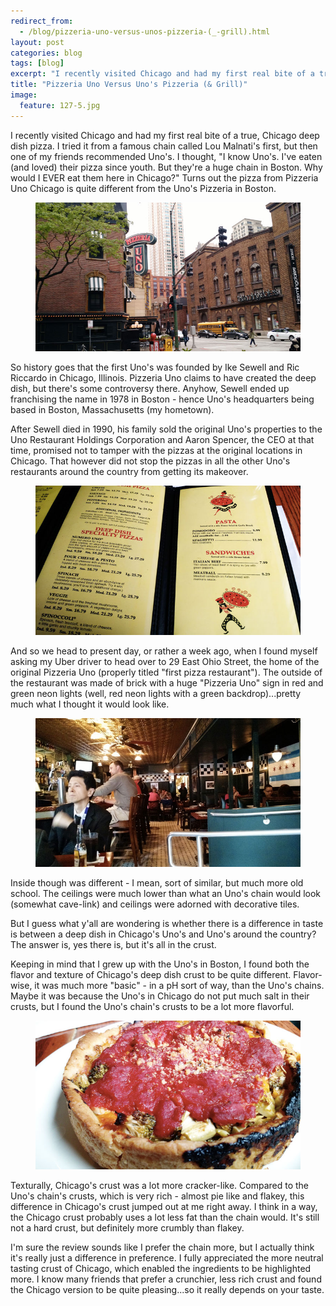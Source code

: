 ```yaml
---
redirect_from: 
  - /blog/pizzeria-uno-versus-unos-pizzeria-(_-grill).html
layout: post
categories: blog
tags: [blog]
excerpt: "I recently visited Chicago and had my first real bite of a true, Chicago deep dish pizza.  I tried it from a famous chain called Lou Malnati's first, but then one of my friends recommended Uno's."
title: "Pizzeria Uno Versus Uno's Pizzeria (& Grill)"
image:
  feature: 127-5.jpg
---
```


I recently visited Chicago and had my first real bite of a true, Chicago deep dish pizza.  I tried it from a famous chain called Lou Malnati's first, but then one of my friends recommended Uno's.  I thought, "I know Uno's.  I've eaten (and loved) their pizza since youth.  But they're a huge chain in Boston.  Why would I EVER eat them here in Chicago?" Turns out the pizza from Pizzeria Uno Chicago is quite different from the Uno's Pizzeria in Boston.
 
 <figure> <img src='/images/127-1.jpg'> </figure>
 
So history goes that the first Uno's was founded by Ike Sewell and Ric Riccardo in Chicago, Illinois.  Pizzeria Uno claims to have created the deep dish, but there's some controversy there. Anyhow, Sewell ended up franchising the name in 1978 in Boston - hence Uno's headquarters being based in Boston, Massachusetts (my hometown).

After Sewell died in 1990, his family sold the original Uno's properties to the Uno Restaurant Holdings Corporation and Aaron Spencer, the CEO at that time, promised not to tamper with the pizzas at the original locations in Chicago.  That however did not stop the pizzas in all the other Uno's restaurants around the country from getting its makeover.

<figure> <img src='/images/127-2.jpg'> </figure>

And so we head to present day, or rather a week ago, when I found myself asking my Uber driver to head over to 29 East Ohio Street, the home of the original Pizzeria Uno (properly titled "first pizza restaurant").  The outside of the restaurant was made of brick with a huge "Pizzeria Uno" sign in red and green neon lights (well, red neon lights with a green backdrop)...pretty much what I thought it would look like.

<figure> <img src='/images/127-3.jpg'> </figure>

Inside though was different - I mean, sort of similar, but much more old school.  The ceilings were much lower than what an Uno's chain would look (somewhat cave-link) and ceilings were adorned with decorative tiles.

But I guess what y'all are wondering is whether there is a difference in taste is between a deep dish in Chicago's Uno's and Uno's around the country? The answer is, yes there is, but it's all in the crust.

Keeping in mind that I grew up with the Uno's in Boston, I found both the flavor and texture of Chicago's deep dish crust to be quite different.  Flavor-wise, it was much more "basic" - in a pH sort of way, than the Uno's chains.  Maybe it was because the Uno's in Chicago do not put much salt in their crusts, but I found the Uno's chain's crusts to be a lot more flavorful.  

<figure> <img src='/images/127-4.jpg'> </figure>

Texturally, Chicago's crust was a lot more cracker-like.  Compared to the Uno's chain's crusts, which is very rich - almost pie like and flakey, this difference in Chicago's crust jumped out at me right away.  I think in a way, the Chicago crust probably uses a lot less fat than the chain would. It's still not a hard crust, but definitely more crumbly than flakey.

I'm sure the review sounds like I prefer the chain more, but I actually think it's really just a difference in preference.  I fully appreciated the more neutral tasting crust of Chicago, which enabled the ingredients to be highlighted more.  I know many friends that prefer a crunchier, less rich crust and found the Chicago version to be quite pleasing...so it really depends on your taste.